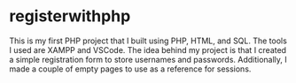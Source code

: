 # registerwithphp
This is my first PHP project that I built using PHP, HTML, and SQL. 
The tools I used are XAMPP and VSCode. 
The idea behind my project is that I created a simple registration form to store usernames and passwords.
Additionally, I made a couple of empty pages to use as a reference for sessions.
